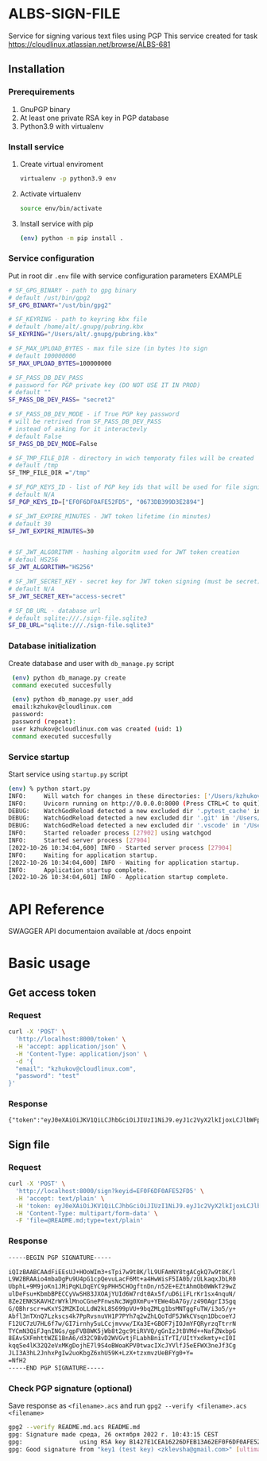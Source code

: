 # ALBS-SIGN-FILE
Service for signing various text files using PGP 
This service created for task 
https://cloudlinux.atlassian.net/browse/ALBS-681

## Installation

### Prerequirements
1. GnuPGP binary
2. At least one private RSA key in PGP database
3. Python3.9 with virtualenv

### Install service
1. Create virtual enviroment
    ```bash
    virtualenv -p python3.9 env
    ```
2. Activate virtualenv
    ```bash
    source env/bin/activate
    ```
3. Install service with pip
    ```bash
    (env) python -m pip install .
    ```

### Service configuration
Put in root dir `.env` file with service configuration parameters
EXAMPLE
```bash
# SF_GPG_BINARY - path to gpg binary
# default /ust/bin/gpg2
SF_GPG_BINARY="/ust/bin/gpg2"

# SF_KEYRING - path to keyring kbx file
# default /home/alt/.gnupg/pubring.kbx
SF_KEYRING="/Users/alt/.gnupg/pubring.kbx"

# SF_MAX_UPLOAD_BYTES - max file size (in bytes )to sign
# default 100000000
SF_MAX_UPLOAD_BYTES=100000000

# SF_PASS_DB_DEV_PASS
# password for PGP private key (DO NOT USE IT IN PROD)
# default ""
SF_PASS_DB_DEV_PASS= "secret2"

# SF_PASS_DB_DEV_MODE - if True PGP key password
# will be retrived from SF_PASS_DB_DEV_PASS 
# instead of asking for it interactevly
# default False
SF_PASS_DB_DEV_MODE=False

# SF_TMP_FILE_DIR - directory in wich temporaty files will be created
# default /tmp
SF_TMP_FILE_DIR ="/tmp"

# SF_PGP_KEYS_ID - list of PGP key ids that will be used for file signing
# default N/A
SF_PGP_KEYS_ID=["EF0F6DF0AFE52FD5", "0673DB399D3E2894"]

# SF_JWT_EXPIRE_MINUTES - JWT token lifetime (in minutes)
# default 30
SF_JWT_EXPIRE_MINUTES=30


# SF_JWT_ALGORITHM - hashing algoritm used for JWT token creation
# defaul HS256
SF_JWT_ALGORITHM="HS256"

# SF_JWT_SECRET_KEY - secret key for JWT token signing (must be secret)
# default N/A
SF_JWT_SECRET_KEY="access-secret"

# SF_DB_URL - database url
# default sqlite:///./sign-file.sqlite3
SF_DB_URL="sqlite:///./sign-file.sqlite3"
```

### Database initialization
Create database and user with `db_manage.py` script
   ```bash
    (env) python db_manage.py create
    command executed succesfully

    (env) python db_manage.py user_add
    email:kzhukov@cloudlinux.com
    password:
    password (repeat):
    user kzhukov@cloudlinux.com was created (uid: 1)
    command executed succesfully
   ```




### Service startup
Start service using `startup.py` script

```bash
(env) % python start.py
INFO:     Will watch for changes in these directories: ['/Users/kzhukov/projects/cloudlinux/albs-sign-file']
INFO:     Uvicorn running on http://0.0.0.0:8000 (Press CTRL+C to quit)
DEBUG:    WatchGodReload detected a new excluded dir '.pytest_cache' in '/Users/kzhukov/projects/cloudlinux/albs-sign-file'; Adding to exclude list.
DEBUG:    WatchGodReload detected a new excluded dir '.git' in '/Users/kzhukov/projects/cloudlinux/albs-sign-file'; Adding to exclude list.
DEBUG:    WatchGodReload detected a new excluded dir '.vscode' in '/Users/kzhukov/projects/cloudlinux/albs-sign-file'; Adding to exclude list.
INFO:     Started reloader process [27902] using watchgod
INFO:     Started server process [27904]
[2022-10-26 10:34:04,600] INFO - Started server process [27904]
INFO:     Waiting for application startup.
[2022-10-26 10:34:04,600] INFO - Waiting for application startup.
INFO:     Application startup complete.
[2022-10-26 10:34:04,601] INFO - Application startup complete.
```

# API Reference
SWAGGER API documentaion available at /docs enpoint

# Basic usage

## Get access token 
### Request
```bash
curl -X 'POST' \
  'http://localhost:8000/token' \
  -H 'accept: application/json' \
  -H 'Content-Type: application/json' \
  -d '{
  "email": "kzhukov@cloudlinux.com",
  "password": "test"
}'
```

### Response
```
{"token":"eyJ0eXAiOiJKV1QiLCJhbGciOiJIUzI1NiJ9.eyJ1c2VyX2lkIjoxLCJlbWFpbCI6Imt6aHVrb3ZAY2xvdWRsaW51eC5jb20iLCJleHAiOjE2NjY3ODI0OTJ9.SdqG6ex_VWtHXzXQXuzIUGnWaKY7HFrrMrwmLVYPwH4","user_id":1,"exp":1666775292}
```

## Sign file
### Request
```bash
curl -X 'POST' \
  'http://localhost:8000/sign?keyid=EF0F6DF0AFE52FD5' \
  -H 'accept: text/plain' \
  -H 'token: eyJ0eXAiOiJKV1QiLCJhbGciOiJIUzI1NiJ9.eyJ1c2VyX2lkIjoxLCJlbWFpbCI6Imt6aHVrb3ZAY2xvdWRsaW51eC5jb20iLCJleHAiOjE2NjY3ODI0OTJ9.SdqG6ex_VWtHXzXQXuzIUGnWaKY7HFrrMrwmLVYPwH4' \
  -H 'Content-Type: multipart/form-data' \
  -F 'file=@README.md;type=text/plain'
```
### Response
```bash
-----BEGIN PGP SIGNATURE-----

iQIzBAABCAAdFiEEsUJ+HOoWIm3+sTpi7w9t8K/lL9UFAmNY8tgACgkQ7w9t8K/l
L9W2BRAAio4mbaDgPu9U4pG1cpQevuLacF6Mt+a4HwWisF5IA0b/zULkaqxJbLR0
UbphL+9M9joKn1JMiPqKLDqEYC9pPHH5CHOgftnDn/n52E+EZtAhmOb0WWkT29wZ
ulDeFsu+KbmbBPECCyVwSH83JXOAjYUId6W7rdt0Ax5f/uD6iiFLrKr1sx4nquN/
8Ze2ENKSKAVHZrWYklMnoCGnePFnwsNc3Wg0XmPu+YEWe4bA7Gy/z490AgrI3Sgq
G/QBhrscr+wKxYS2MZKIoLLdW2kL8S699pVU+9bqZMLg1bsMNTggFuTW/i3o5/y+
Abfl3nTXnQ7Lzkscs4k7PpRvsnuVH1P7PYh7q2wZhLQoTdF5JWkCVsqn1DbcoeYJ
F12UC7zU7HL6f7w/GI7irnhy5uLCcjmvvw/IXa3E+GBOF7jIOJmYFQRyrzqTtrrN
TYCmN3QiFJqnINGs/gpFVB8WK5jWb8t2gc9tiRVVQ/gGnIzJtBVMd++NafZNxbpG
8EAvSXFmhttWZE1BnA6/d32C9BvD2WVGvtjFLabhBniiTrTI/UItYxdkmty+cI0I
kqqSe4lK32Q2eVxMKgDojhE7l9S4oBWoaKPV0twacIXcJYVlfJ5eEFWX3neJf3Cg
JLI3A3hL2JnhxPgIw2uoKbgZ6xhU59K+LzX+tzxmvzUeBFYg0+Y=
=NfH2
-----END PGP SIGNATURE-----
```

### Check PGP signature (optional)
Save response as `<filename>.acs` and run `gpg2 --verify <filename>.acs <filename>`
```bash
gpg2 --verify README.md.acs README.md
gpg: Signature made среда, 26 октября 2022 г. 10:43:15 CEST
gpg:                using RSA key B1427E1CEA16226DFEB13A62EF0F6DF0AFE52FD5
gpg: Good signature from "key1 (test key) <zklevsha@gmail.com>" [ultimate]
```


